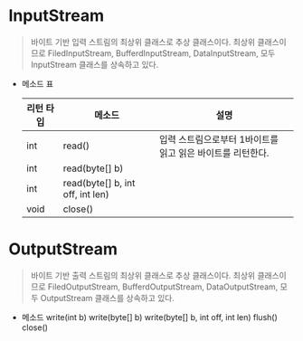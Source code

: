 # InputStream
> 바이트 기반 입력 스트림의 최상위 클래스로 추상 클래스이다. 최상위 클래스이므로 
> FiledInputStream, BufferdInputStream, DataInputStream, 모두 InputStream 클래스를 상속하고 있다.
 
- 메소드 표

  |리턴 타입 | 메소드 | 설명 |
  |-------- | -------|----- |
  |int      |read()	 | 입력 스트림으로부터 1바이트를 읽고 읽은 바이트를 리턴한다.  |
  |int 			|read(byte[] b)|		| 입력 스트림으로부터 읽은 바이트드을 매개값으로 주어진 byte[] b에 저장하고 실제로 읽은 바이트 수를 리턴한다. |
  |int 			|read(byte[] b, int off, int len)|	| 입력 스트림으로부터 len개의 바이트만큼 읽고 매개값으로 주어진 바이트 배열 b[off]부터 len개까지 저장한다. 그리고 실제로 읽은 바이트 수인 1en개를 리턴한다. 만약 len개를 모두 읽지 못하면 실제로 읽은 바이트 수를 리턴한다. | 
  |void			|close()|			| 사용한 시스템 자원을 반납하고 입력 스트림을 닫는다. |
  


# OutputStream
> 바이트 기반 출력 스트림의 최상위 클래스로 추상 클래스이다. 최상위 클래스이므로 
> FiledOutputStream, BufferdOutputStream, DataOutputStream, 모두 OutputStream 클래스를 상속하고 있다.
 
- 메소드
  write(int b)
  write(byte[] b)
  write(byte[] b, int off, int len)
  flush()
  close()
  
